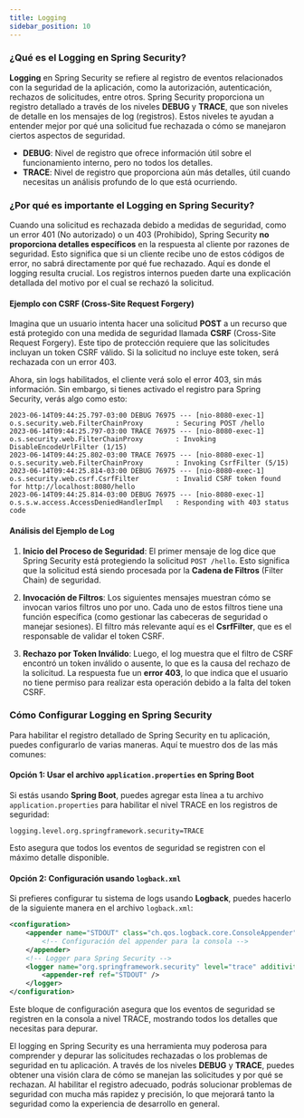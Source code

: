 ```yaml
---
title: Logging
sidebar_position: 10
---
```


### ¿Qué es el Logging en Spring Security?

**Logging** en Spring Security se refiere al registro de eventos relacionados con la seguridad de la aplicación, como la autorización, autenticación, rechazos de solicitudes, entre otros. Spring Security proporciona un registro detallado a través de los niveles **DEBUG** y **TRACE**, que son niveles de detalle en los mensajes de log (registros). Estos niveles te ayudan a entender mejor por qué una solicitud fue rechazada o cómo se manejaron ciertos aspectos de seguridad.

- **DEBUG**: Nivel de registro que ofrece información útil sobre el funcionamiento interno, pero no todos los detalles.
- **TRACE**: Nivel de registro que proporciona aún más detalles, útil cuando necesitas un análisis profundo de lo que está ocurriendo.

<Card>

### ¿Por qué es importante el Logging en Spring Security?

Cuando una solicitud es rechazada debido a medidas de seguridad, como un error 401 (No autorizado) o un 403 (Prohibido), Spring Security **no proporciona detalles específicos** en la respuesta al cliente por razones de seguridad. Esto significa que si un cliente recibe uno de estos códigos de error, no sabrá directamente por qué fue rechazado. Aquí es donde el logging resulta crucial. Los registros internos pueden darte una explicación detallada del motivo por el cual se rechazó la solicitud.
    
</Card>

<Card>

#### Ejemplo con CSRF (Cross-Site Request Forgery)

Imagina que un usuario intenta hacer una solicitud **POST** a un recurso que está protegido con una medida de seguridad llamada **CSRF** (Cross-Site Request Forgery). Este tipo de protección requiere que las solicitudes incluyan un token CSRF válido. Si la solicitud no incluye este token, será rechazada con un error 403.

Ahora, sin logs habilitados, el cliente verá solo el error 403, sin más información. Sin embargo, si tienes activado el registro para Spring Security, verás algo como esto:

```
2023-06-14T09:44:25.797-03:00 DEBUG 76975 --- [nio-8080-exec-1] o.s.security.web.FilterChainProxy        : Securing POST /hello
2023-06-14T09:44:25.797-03:00 TRACE 76975 --- [nio-8080-exec-1] o.s.security.web.FilterChainProxy        : Invoking DisableEncodeUrlFilter (1/15)
2023-06-14T09:44:25.802-03:00 TRACE 76975 --- [nio-8080-exec-1] o.s.security.web.FilterChainProxy        : Invoking CsrfFilter (5/15)
2023-06-14T09:44:25.814-03:00 DEBUG 76975 --- [nio-8080-exec-1] o.s.security.web.csrf.CsrfFilter         : Invalid CSRF token found for http://localhost:8080/hello
2023-06-14T09:44:25.814-03:00 DEBUG 76975 --- [nio-8080-exec-1] o.s.s.w.access.AccessDeniedHandlerImpl   : Responding with 403 status code
```

#### Análisis del Ejemplo de Log

1. **Inicio del Proceso de Seguridad**: El primer mensaje de log dice que Spring Security está protegiendo la solicitud `POST /hello`. Esto significa que la solicitud está siendo procesada por la **Cadena de Filtros** (Filter Chain) de seguridad.
   
2. **Invocación de Filtros**: Los siguientes mensajes muestran cómo se invocan varios filtros uno por uno. Cada uno de estos filtros tiene una función específica (como gestionar las cabeceras de seguridad o manejar sesiones). El filtro más relevante aquí es el **CsrfFilter**, que es el responsable de validar el token CSRF.

3. **Rechazo por Token Inválido**: Luego, el log muestra que el filtro de CSRF encontró un token inválido o ausente, lo que es la causa del rechazo de la solicitud. La respuesta fue un **error 403**, lo que indica que el usuario no tiene permiso para realizar esta operación debido a la falta del token CSRF.
    
</Card>

<Card>

### Cómo Configurar Logging en Spring Security

Para habilitar el registro detallado de Spring Security en tu aplicación, puedes configurarlo de varias maneras. Aquí te muestro dos de las más comunes:

<Card>

#### Opción 1: Usar el archivo `application.properties` en Spring Boot

Si estás usando **Spring Boot**, puedes agregar esta línea a tu archivo `application.properties` para habilitar el nivel TRACE en los registros de seguridad:

```properties
logging.level.org.springframework.security=TRACE
```

Esto asegura que todos los eventos de seguridad se registren con el máximo detalle disponible.
    
</Card>

<Card>

#### Opción 2: Configuración usando `logback.xml`

Si prefieres configurar tu sistema de logs usando **Logback**, puedes hacerlo de la siguiente manera en el archivo `logback.xml`:

```xml
<configuration>
    <appender name="STDOUT" class="ch.qos.logback.core.ConsoleAppender">
        <!-- Configuración del appender para la consola -->
    </appender>
    <!-- Logger para Spring Security -->
    <logger name="org.springframework.security" level="trace" additivity="false">
        <appender-ref ref="STDOUT" />
    </logger>
</configuration>
```

Este bloque de configuración asegura que los eventos de seguridad se registren en la consola a nivel TRACE, mostrando todos los detalles que necesitas para depurar.
    
</Card>
    
</Card>

El logging en Spring Security es una herramienta muy poderosa para comprender y depurar las solicitudes rechazadas o los problemas de seguridad en tu aplicación. A través de los niveles **DEBUG** y **TRACE**, puedes obtener una visión clara de cómo se manejan las solicitudes y por qué se rechazan. Al habilitar el registro adecuado, podrás solucionar problemas de seguridad con mucha más rapidez y precisión, lo que mejorará tanto la seguridad como la experiencia de desarrollo en general.
